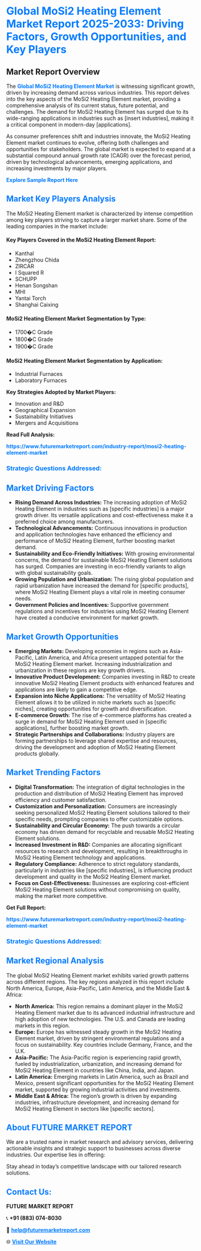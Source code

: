 <h1 style="color: #007BFF;">Global MoSi2 Heating Element Market Report 2025-2033: Driving Factors, Growth Opportunities, and Key Players</h1>

<section id="overview">
<h2>Market Report Overview</h2>
<p>The <a href="https://www.futuremarketreport.com/industry-report/mosi2-heating-element-market" style="color: #007BFF; text-decoration: none;"><strong>Global MoSi2 Heating Element Market</strong></a> is witnessing significant growth, driven by increasing demand across various industries. This report delves into the key aspects of the MoSi2 Heating Element market, providing a comprehensive analysis of its current status, future potential, and challenges. The demand for MoSi2 Heating Element has surged due to its wide-ranging applications in industries such as [insert industries], making it a critical component in modern-day [applications].</p>
<p>As consumer preferences shift and industries innovate, the MoSi2 Heating Element market continues to evolve, offering both challenges and opportunities for stakeholders. The global market is expected to expand at a substantial compound annual growth rate (CAGR) over the forecast period, driven by technological advancements, emerging applications, and increasing investments by major players.</p>
</section>

<section id="overview">
<p><a href="https://www.futuremarketreport.com/request-sample/reportId=76927" style="color: #007BFF; text-decoration: none;"><strong>Explore Sample Report Here</strong></a></p>
</section>

<section id="key-players">
<h2 style="color: #007BFF;">Market Key Players Analysis</h2>
<p>The MoSi2 Heating Element market is characterized by intense competition among key players striving to capture a larger market share. Some of the leading companies in the market include:</p>
<h4>Key Players Covered in the MoSi2 Heating Element Report:</h4>
<ul><li>Kanthal</li><li>Zhengzhou Chida</li><li>ZIRCAR</li><li>I Squared R</li><li>SCHUPP</li><li>Henan Songshan</li><li>MHI</li><li>Yantai Torch</li><li>Shanghai Caixing</li></ul>
<h4>MoSi2 Heating Element Market Segmentation by Type:</h4>
<ul><li>1700�C Grade</li><li>1800�C Grade</li><li>1900�C Grade</li></ul>

<h4>MoSi2 Heating Element Market Segmentation by Application:</h4>
<ul><li>Industrial Furnaces</li><li>Laboratory Furnaces</li></ul>
<p><strong>Key Strategies Adopted by Market Players:</strong></p>
<ul>
<li>Innovation and R&D</li>
<li>Geographical Expansion</li>
<li>Sustainability Initiatives</li>
<li>Mergers and Acquisitions</li>
</ul>
</section>

<section>
<p><strong>Read Full Analysis: </strong></p><a href="https://www.futuremarketreport.com/industry-report/mosi2-heating-element-market" style="color: #007BFF; text-decoration: none;"><strong>https://www.futuremarketreport.com/industry-report/mosi2-heating-element-market</strong></a>
<h3 style="color: #007BFF;">Strategic Questions Addressed:</h3>
</section>

<section id="driving-factors">
<h2 style="color: #007BFF;">Market Driving Factors</h2>
<ul>
<li><strong>Rising Demand Across Industries:</strong> The increasing adoption of MoSi2 Heating Element in industries such as [specific industries] is a major growth driver. Its versatile applications and cost-effectiveness make it a preferred choice among manufacturers.</li>
<li><strong>Technological Advancements:</strong> Continuous innovations in production and application technologies have enhanced the efficiency and performance of MoSi2 Heating Element, further boosting market demand.</li>
<li><strong>Sustainability and Eco-Friendly Initiatives:</strong> With growing environmental concerns, the demand for sustainable MoSi2 Heating Element solutions has surged. Companies are investing in eco-friendly variants to align with global sustainability goals.</li>
<li><strong>Growing Population and Urbanization:</strong> The rising global population and rapid urbanization have increased the demand for [specific products], where MoSi2 Heating Element plays a vital role in meeting consumer needs.</li>
<li><strong>Government Policies and Incentives:</strong> Supportive government regulations and incentives for industries using MoSi2 Heating Element have created a conducive environment for market growth.</li>
</ul>
</section>

<section id="growth-opportunities">
<h2 style="color: #007BFF;">Market Growth Opportunities</h2>
<ul>
<li><strong>Emerging Markets:</strong> Developing economies in regions such as Asia-Pacific, Latin America, and Africa present untapped potential for the MoSi2 Heating Element market. Increasing industrialization and urbanization in these regions are key growth drivers.</li>
<li><strong>Innovative Product Development:</strong> Companies investing in R&D to create innovative MoSi2 Heating Element products with enhanced features and applications are likely to gain a competitive edge.</li>
<li><strong>Expansion into Niche Applications:</strong> The versatility of MoSi2 Heating Element allows it to be utilized in niche markets such as [specific niches], creating opportunities for growth and diversification.</li>
<li><strong>E-commerce Growth:</strong> The rise of e-commerce platforms has created a surge in demand for MoSi2 Heating Element used in [specific applications], further boosting market growth.</li>
<li><strong>Strategic Partnerships and Collaborations:</strong> Industry players are forming partnerships to leverage shared expertise and resources, driving the development and adoption of MoSi2 Heating Element products globally.</li>
</ul>
</section>

<section id="trending-factors">
<h2 style="color: #007BFF;">Market Trending Factors</h2>
<ul>
<li><strong>Digital Transformation:</strong> The integration of digital technologies in the production and distribution of MoSi2 Heating Element has improved efficiency and customer satisfaction.</li>
<li><strong>Customization and Personalization:</strong> Consumers are increasingly seeking personalized MoSi2 Heating Element solutions tailored to their specific needs, prompting companies to offer customizable options.</li>
<li><strong>Sustainability and Circular Economy:</strong> The push towards a circular economy has driven demand for recyclable and reusable MoSi2 Heating Element solutions.</li>
<li><strong>Increased Investment in R&D:</strong> Companies are allocating significant resources to research and development, resulting in breakthroughs in MoSi2 Heating Element technology and applications.</li>
<li><strong>Regulatory Compliance:</strong> Adherence to strict regulatory standards, particularly in industries like [specific industries], is influencing product development and quality in the MoSi2 Heating Element market.</li>
<li><strong>Focus on Cost-Effectiveness:</strong> Businesses are exploring cost-efficient MoSi2 Heating Element solutions without compromising on quality, making the market more competitive.</li>
</ul>
</section>

<section>
<p><strong>Get Full Report: </strong></p><a href="https://www.futuremarketreport.com/industry-report/mosi2-heating-element-market" style="color: #007BFF; text-decoration: none;"><strong>https://www.futuremarketreport.com/industry-report/mosi2-heating-element-market</strong></a>
<h3 style="color: #007BFF;">Strategic Questions Addressed:</h3>
</section>


<section id="regional-analysis">
<h2 style="color: #007BFF;">Market Regional Analysis</h2>
<p>The global MoSi2 Heating Element market exhibits varied growth patterns across different regions. The key regions analyzed in this report include North America, Europe, Asia-Pacific, Latin America, and the Middle East & Africa:</p>
<ul>
<li><strong>North America:</strong> This region remains a dominant player in the MoSi2 Heating Element market due to its advanced industrial infrastructure and high adoption of new technologies. The U.S. and Canada are leading markets in this region.</li>
<li><strong>Europe:</strong> Europe has witnessed steady growth in the MoSi2 Heating Element market, driven by stringent environmental regulations and a focus on sustainability. Key countries include Germany, France, and the U.K.</li>
<li><strong>Asia-Pacific:</strong> The Asia-Pacific region is experiencing rapid growth, fueled by industrialization, urbanization, and increasing demand for MoSi2 Heating Element in countries like China, India, and Japan.</li>
<li><strong>Latin America:</strong> Emerging markets in Latin America, such as Brazil and Mexico, present significant opportunities for the MoSi2 Heating Element market, supported by growing industrial activities and investments.</li>
<li><strong>Middle East & Africa:</strong> The region’s growth is driven by expanding industries, infrastructure development, and increasing demand for MoSi2 Heating Element in sectors like [specific sectors].</li>
</ul>
</section>

<footer>
<h2 style="color: #007BFF;">About FUTURE MARKET REPORT</h2>
<p>We are a trusted name in market research and advisory services, delivering actionable insights and strategic support to businesses across diverse industries. Our expertise lies in offering:</p>

<p>Stay ahead in today’s competitive landscape with our tailored research solutions.</p>

<h2 style="color: #007BFF;">Contact Us:</h2>
<p><strong>FUTURE MARKET REPORT</strong></p>
<p>📞 <strong>+91 (883) 074-8030</strong></p>
<p>📧 <strong><a href="mailto:help@futuremarketreport.com" style="color: #007BFF;">help@futuremarketreport.com</a></strong></p>
<p>🌐 <strong><a href="https://www.futuremarketreport.com/" style="color: #007BFF;">Visit Our Website</a></strong></p>
</footer>